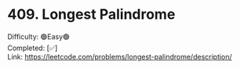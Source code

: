 # 409. Longest Palindrome

Difficulty: 🟢Easy🟢 \
Completed: [✅] \
Link: https://leetcode.com/problems/longest-palindrome/description/
